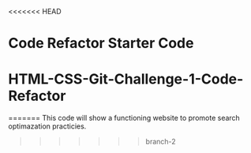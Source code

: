 <<<<<<< HEAD
# Code Refactor Starter Code
# HTML-CSS-Git-Challenge-1-Code-Refactor
=======
This code will show a functioning website to promote search optimazation practicies.
>>>>>>> branch-2
